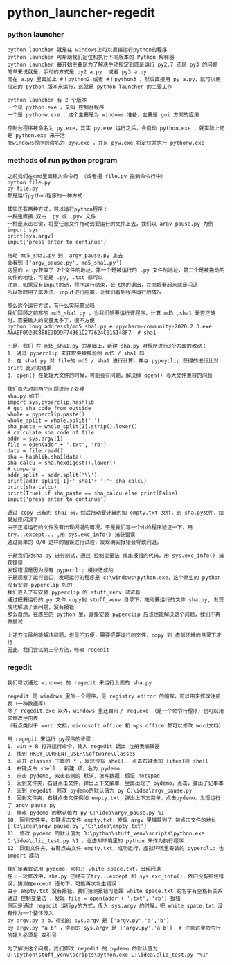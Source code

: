 # python_launcher-regedit

### python launcher

    python launcher 就是在 windows上可以直接运行python的程序
    python launcher 可帮助我们定位和执行不同版本的 Python 解释器
    python launcher 最开始主要是为了解决手动指定到底是运行 py2.7 还是 py3 的问题
    简单来说就是，手动的方式是 py2 a.py  或者 py3 a.py
    而在 a.py 里面加上 #！python2 或者 #！python3 ，然后直接用 py a.py，就可以用指定的 python 版本来运行，这就是 python launcher 的主要工作
    
    python launcher 有 2 个版本
    一个是 python.exe ，又叫 控制台程序
    一个是 pythonw.exe ，这个主要是为 windows 准备，主要是 gui 方面的应用
    
    控制台程序被命名为 py.exe，其实 py.exe 运行之后，会启动 python.exe ，就实际上还是 python.exe 来干活
    而windows程序则命名为 pyw.exe ，并且 pyw.exe 将定位并执行 pythonw.exe    
 
 
### methods of run python program
    
    之前我们在cmd里面输入命令行 （或者把 file.py 拖到命令行中）
    python file.py
    py file.py
    都是运行python程序的一种方式
    
    其实还有两种方式，可以运行python程序：
    一种是直接 双击 .py 或 .pyw 文件
    一种是点击右键，将要任意文件拖动到要运行的文件上去，我们以 argv_pause.py 为例
    import sys
    print(sys.argv)
    input('press enter to continue')
    
    拖动 md5_sha1.py 到  argv_pause.py 上去
    会看到 ['argv_pause.py','md5_sha1.py']
    这里的 argv获取了 2个文件的地址，第一个是被运行的 .py 文件的地址，第二个是被拖动的文件的地址，可能是 .py, .txt 都可以
    注意，如果没有input的话，程序运行结束，会飞快的退出，在肉眼看起来就是闪退
    所以暂时用了笨办法，input进行阻塞，让我们看到程序运行的情况 
 
    那么这个运行方式，有什么实际意义吗
    我们回顾之前写的 md5_sha1.py ，当我们想要运行该程序，计算 md5 ,sha1 是否正确时，需要输入的变量太多了，很不方便
    python long_address1/md5_sha1.py e:/pycharm-community-2020.2.3.exe AAABF0920C868E3D99F74361C277624CB15148F7  # sha1
    
    于是，我们 在 md5_sha1.py 的基础上，新建 sha.py 对程序进行3个方面的改动：
    1. 通过 pyperclip 来获取要被校验的 md5 / sha1 码
    2. 在 sha1.py 对 file的 md5 / sha1 进行计算，并与 pypeyclip 获得的进行比对，print 比对的结果
    3. open() 在处理大文件的时候，可能会有问题，解决掉 open() 与大文件兼容的问题
    
    我们首先对前两个问题进行了处理
    sha.py 如下：
    import sys,pyperclip,hashlib
    # get sha code from outside
    whole = pyperclip.paste()
    whole_split = whole.split(' ')
    sha_paste = whole_split[1].strip().lower()
    # calculate sha code of file
    addr = sys.argv[1]
    file = open(addr + '.txt', 'rb')
    data = file.read()
    sha = hashlib.sha1(data)
    sha_calcu = sha.hexdigest().lower()
    # compare
    addr_split = addr.split('\\')
    print(addr_split[-1]+' sha1'+ ':'+ sha_calcu)
    print(sha_calcu)
    print(True) if sha_paste == sha_calcu else print(False)  
    input('press enter to continue')
    
    通过 copy 已有的 sha1 码，然后拖动要计算的如 empty.txt 文件，到 sha.py文件，结果发现闪退了
    由于正常运行的文件没有出现闪退的情况，于是我们写一个小的程序验证一下，用 try...except... ,用 sys.exc_info() 捕获错误
    通过简单的 0/0 这样的错误进行试验，发现确实报错会导致闪退。
    
    于是我们对sha.py 进行测试，通过 控制变量法 找出报错的代码，用 sys.exc_info() 捕获错误
    发现错误是因为没有 pyperclip 模块造成的
    于是观察了运行窗口，发现运行的程序是 c:\windows\python.exe，这个原生的 python 没有安装 pyperclip 包的
    我们进入了有安装 pyperclip 的 stuff_venv 试试看
    通过把要运行的.py 文件 copy到 stuff_venv 目录下，拖动要运行的文件 sha.py, 发现成功解决了该问题，没有报错
    那么自然，在原生的 python 里，直接安装 pyperclip 应该也能解决这个问题，我们不再做尝试
    
    上述方法虽然能解决问题，但是不方便，需要把要运行的文件，copy 到 虚拟环境的目录下才行
    因此，我们尝试第三个方法，修改 regedit
      

### regedit

    我们可以通过 windows 的 regedit 来运行上面的 sha.py
    
    regedit 是 windows 里的一个程序，是 registry editor 的缩写，可以用来修改注册表（一种数据库） 
    除了 regedit.exe 以外，windows 里还自带了 reg.exe （是一个命令行程序）也可以用来修改注册表
    （有点类似于 word 文档，microsoft office 和 wps office 都可以修改 word文档）    
    
    用 regegit 来运行 py程序的步骤：
    1. win + R 打开运行命令，输入 regedit 调出 注册表编辑器
    2. 找到 HKEY_CURRENT_USER\Software\Classes
    3. 点开 classes 下面的 * ，发现没有 shell， 点击右键添加 (item)项 shell
    4. 右键点击 shell ，新建 项，名为 pydemo
    5. 点击 pydemo, 双击右侧的 默认，填写数据，假设 notepad
    6. 回到文件夹，右键点击文件，弹出上下文菜单，里面出现了 pydemo，点击，弹出了记事本
    7. 回到 regedit，修改 pydemo的默认值为 py C:\idea\argv_pause.py
    8. 回到文件夹，右键点击文件例如 empty.txt，弹出上下文菜单，点击pydemo，发现运行了 argv_pause.py
    9. 修改 pydemo 的默认值为 py C:\idea\argv_pause.py %1
    10. 回到文件夹，右键点击文件 empty.txt，发现 argv 里捕获到了 被点击文件的地址 ['C:\idea\argv_pause.py','C:\idea\empty.txt']
    11. 修改 pydemo 的默认值为 D:\python\stuff_venv\scripts\python.exe C:\idea\clip_test.py %1 ，让虚拟环境里的 python 来作为执行程序
    12. 回到文件夹，右键点击文件 empty.txt，成功运行，虚拟环境里安装的 pyperclip 也 import 成功
    
    我们接着尝试用 pydemo，来打开 white space.txt，出现闪退
    在上一轮修改中，sha.py 已经有了try...except 和 sys.exc_info()，依旧没有抓住错误，猜测在except 语句下，可能再次发生错误
    由于 empty.txt 没有报错，我们猜测报错可能跟 white space.txt 的名字有空格有关系
    通过 控制变量法 ，发现 file = open(addr + '.txt', 'rb') 报错
    原因是通过 regedit 运行py的方式，传入 sys.argv 的时候，把 white space.txt 没有作为一个整体传入
    py argv.py a b，得到的 sys.argv 是 ['argv.py','a','b']
    py argv.py "a b" ，得到的 sys.argv 是 ['argv.py','a b']  # 注意这里命令行的输入必须是 双引号
    
    为了解决这个问题，我们修改 regedit 的 pydemo 的默认值为 D:\python\stuff_venv\scripts\python.exe C:\idea\clip_test.py "%1" 
    
    
    
    
    
    
    
    
    
    
    
